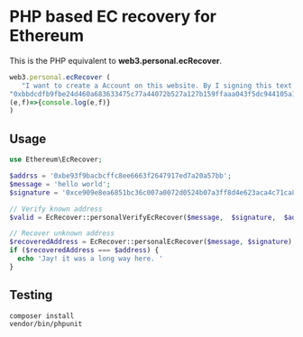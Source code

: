 # PHP based EC recovery for Ethereum

This is the PHP equivalent to **web3.personal.ecRecover**.

```javascript
web3.personal.ecRecover (
   "I want to create a Account on this website. By I signing this text (using Ethereum personal_sign) I agree to the following conditions.",
"0xbbdcdfb9fbe24d460a683633475c77a44072b527a127b159ffaaa043f5dc944105a1671c8b9df95e377d89ec17a1a0ed13f5caa33e5fa80bdf12391bf2e04e4f1c",
(e,f)=>{console.log(e,f)}
)
```
## Usage

```php
use Ethereum\EcRecover;

$addrss = '0xbe93f9bacbcffc8ee6663f2647917ed7a20a57bb';
$message = 'hello world';
$signature = '0xce909e8ea6851bc36c007a0072d0524b07a3ff8d4e623aca4c71ca8e57250c4d0a3fc38fa8fbaaa81ead4b9f6bd03356b6f8bf18bccad167d78891636e1d69561b';

// Verify known address
$valid = EcRecover::personalVerifyEcRecover($message,  $signature,  $address);

// Recover unknown address
$recoveredAddress = EcRecover::personalEcRecover($message, $signature);
if ($recoveredAddress === $address) {
  echo 'Jay! it was a long way here. '
}
```

## Testing

```bash
composer install 
vendor/bin/phpunit
```
